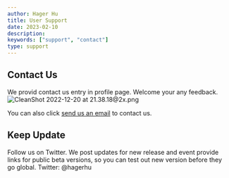 ```yaml
---
author: Hager Hu
title: User Support
date: 2023-02-10
description:
keywords: ["support", "contact"]
type: support
---
```


## Contact Us

We provid contact us entry in profile page. Welcome your any feedback.
![CleanShot 2022-12-20 at 21.38.18@2x.png](https://cdn.nlark.com/yuque/0/2022/png/177619/1671543512845-3118681a-b89d-4c53-ab19-dc709ceb8abf.png#averageHue=%23ecedeb&clientId=u43189988-a26a-4&crop=0&crop=0&crop=1&crop=1&from=paste&height=813&id=KaumO&margin=%5Bobject%20Object%5D&name=CleanShot%202022-12-20%20at%2021.38.18%402x.png&originHeight=1626&originWidth=888&originalType=binary&ratio=1&rotation=0&showTitle=false&size=595542&status=done&style=none&taskId=ub6da86e7-cbd6-4d14-bec1-e7c2ad6dac1&title=&width=444)

You can also click [send us an email](mailto:tf1028+support@gmail.com?subject=circle-support) to contact us.

## Keep Update

Follow us on Twitter. We post updates for new release and event provide links for public beta versions, so you can test out new version before they go global.
Twitter: @hagerhu

